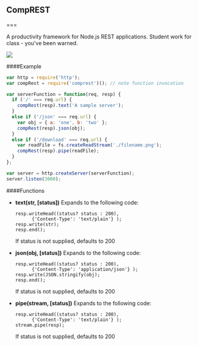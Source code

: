 ## CompREST
===


A productivity framework for Node.js REST applications.  Student work for class - you've been warned.

<img src=https://travis-ci.org/andrewmnelson/0913_framework.svg>

####Example
~~~javascript
var http = require('http');
var compRest = require('comprest')(); // note function invocation

var serverFunction = function(req, resp) {
  if ('/' === req.url) {
    compRest(resp).text('A sample server');
  }
  else if ('/json' === req.url) {
    var obj = { a: 'one', b: 'two' };
    compRest(resp).json(obj);
  }
  else if ('/download' === req.url) {
    var readFile = fs.createReadStream('./filename.png');
    compRest(resp).pipe(readFile);
  }
};

var server = http.createServer(serverFunction);
server.listen(3000);
~~~

####Functions

- __text(str, [status])__
  Expands to the following code:

      resp.writeHead((status? status : 200),
            {'Content-Type': 'text/plain'} );
      resp.write(str);
      resp.end();

  If status is not supplied, defaults to 200

- __json(obj, [status])__
  Expands to the following code:

      resp.writeHead((status? status : 200),
            {'Content-Type': 'application/json'} );
      resp.write(JSON.stringify(obj);
      resp.end();
  If status is not supplied, defaults to 200

- __pipe(stream, [status])__
  Expands to the following code:


      resp.writeHead((status? status : 200),
            {'Content-Type': 'text/plain'} );
      stream.pipe(resp);
  If status is not supplied, defaults to 200

